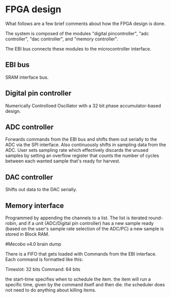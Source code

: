 # FPGA design

What follows are a few brief comments about how the FPGA design is done.

The system is composed of the modules "digital pincontroller", "adc controller", "dac controller",
and "memory controller".

The EBI bus connects these modules to the microcontroller interface.

## EBI bus
SRAM interface bus.

## Digital pin controller
Numerically Controlloed Oscillator with a 32 bit phase accumulator-based design.

## ADC controller
Forwards commands from the EBI bus and shifts them out serially to the ADC via the SPI interface.
Also continuously shifts in sampling data from the ADC. User sets sampling rate which effectively discards the unused samples by setting an overflow register that counts the number of cycles between each wanted sample that's ready for harvest.

## DAC controller
Shifts out data to the DAC serially.

## Memory interface
Programmed by appending the channels to a list. The list is iterated round-robin, and if a unit (ADC/Digital pin controller) has a new sample ready (based on the user's sample rate selection of the ADC/PC) a new sample is stored in Block RAM.



#Mecobo v4.0 brain dump

There is a FIFO that gets loaded with Commands from the EBI interface. Each command is formatted like this:

Timeslot: 32 bits
Command:  64 bits

the start-time specifies when to schedule the item. the item will run a specific time, given by the command itself and then die. the scheduler does not need to do anything about killing items.




